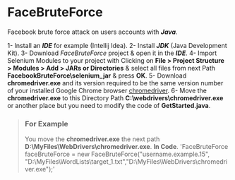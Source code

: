 # FaceBruteForce
Facebook brute force attack on users accounts with ***Java***.

1- Install an ***IDE*** for example (Intellij Idea).
2- Install ***JDK*** (Java Development Kit).
3- Download *FaceBruteForce* project & open it in the ***IDE***.
4- Import Selenium Modules to your project with Clicking on **File > Project Structure > Modules > Add > JARs or Directories** & select all files from next Path **FacebookBruteForce\selenium_jar** & press **OK**.
5- Download **chromedriver.exe** and its version required to be the same version number of your installed Google Chrome browser [chromedriver](https://chromedriver.chromium.org/downloads).
6- Move the **chromedriver.exe** to this Directory Path **C:\webdrivers\chromedriver.exe** or another place but you need to modify the code of **GetStarted.java**.
> ### For Example
> You move the **chromedriver.exe** the next path **D:\MyFiles\WebDrivers\chromedriver.exe**.
> **In Code**.
> 'FaceBruteForce faceBruteForce = new FaceBruteForce("username.example.15", "D:\MyFiles\WordLists\target_1.txt","D:\MyFiles\WebDrivers\chromedriver.exe");'
